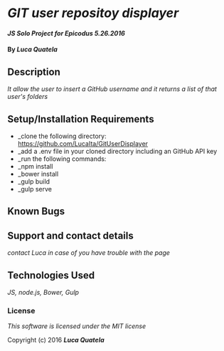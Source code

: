 # _GIT user repositoy displayer_

#### _JS Solo Project for Epicodus 5.26.2016_

#### By _**Luca Quatela**_

## Description

_It allow the user to insert a GitHub username and it returns a list of that user's folders_

## Setup/Installation Requirements

* _clone the following directory: https://github.com/LucaIta/GitUserDisplayer
* _add a .env file in your cloned directory including an GitHub API key
* _run the following commands:
* _npm install
* _bower install
* _gulp build
* _gulp serve

## Known Bugs



## Support and contact details

_contact Luca in case of you have trouble with the page_

## Technologies Used

_JS, node.js, Bower, Gulp_

### License

*This software is licensed under the MIT license*

Copyright (c) 2016 **_Luca Quatela_**
